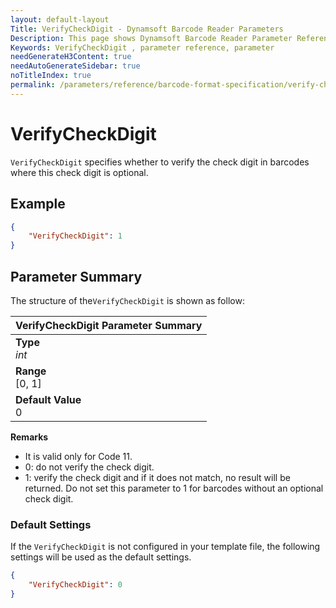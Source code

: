 ```yaml
---
layout: default-layout
Title: VerifyCheckDigit - Dynamsoft Barcode Reader Parameters
Description: This page shows Dynamsoft Barcode Reader Parameter Reference for VerifyCheckDigit.
Keywords: VerifyCheckDigit , parameter reference, parameter
needGenerateH3Content: true
needAutoGenerateSidebar: true
noTitleIndex: true
permalink: /parameters/reference/barcode-format-specification/verify-check-digit.html
---
```


# VerifyCheckDigit  

`VerifyCheckDigit` specifies whether to verify the check digit in barcodes where this check digit is optional.
## Example


```json
{
    "VerifyCheckDigit": 1
}
```

## Parameter Summary
The structure of the`VerifyCheckDigit` is shown as follow:

| VerifyCheckDigit  Parameter Summary |
| :--------------------------------- |
| **Type**<br>*int* |
| **Range**<br>[0, 1] |
| **Default Value**<br> 0|

**Remarks**
- It is valid only for Code 11.
- 0: do not verify the check digit.
- 1: verify the check digit and if it does not match, no result will be returned. Do not set this parameter to 1 for barcodes without an optional check digit.

### Default Settings

If the `VerifyCheckDigit` is not configured in your template file, the following settings will be used as the default settings.

```json
{
    "VerifyCheckDigit": 0
}
```
